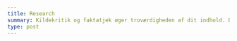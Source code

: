 ```yaml
---
title: Research
summary: Kildekritik og faktatjek øger troværdigheden af dit indhold. Du kan også få efterprøvet andres påstande.
type: post
---
```




